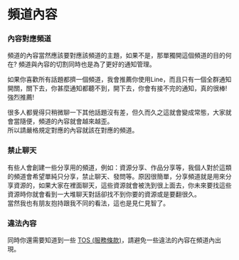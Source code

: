 # 頻道內容

### 內容對應頻道
頻道的內容當然應該要對應該頻道的主題，如果不是，那單獨開這個頻道的目的何在?
頻道與內容的切割同時也是為了更好的通知管理。

如果你喜歡所有話題都擠一個頻道，我會推薦你使用Line，而且只有一個全群通知開關，關下去，你甚麼通知都聽不到，開下去，你會有接不完的通知，真的很棒!強烈推薦!

很多人都覺得只稍微聊一下其他話題沒有差，但久而久之這就會變成常態，大家就會當隨便，頻道的內容就會越來越歪。  
所以請嚴格規定對應的內容就該在對應的頻道。

### 禁止聊天
有些人會創建一些分享用的頻道，例如：資源分享、作品分享等，我個人對於這類的頻道會希望單純只分享，禁止聊天、發問等。原因很簡單，分享頻道就是用來分享資源的，如果大家在裡面聊天，這些資源就會被洗到很上面去，你未來要找這些資源時你就會看到一大堆聊天對話卻找不到你要的資源或是要翻很久。  
當然我也有朋友抱持跟我不同的看法，這也是見仁見智了。

### 違法內容
同時你還需要知道到一些 [TOS (服務條款)](https://discord.com/terms)，請避免一些違法的內容在頻道內出現。